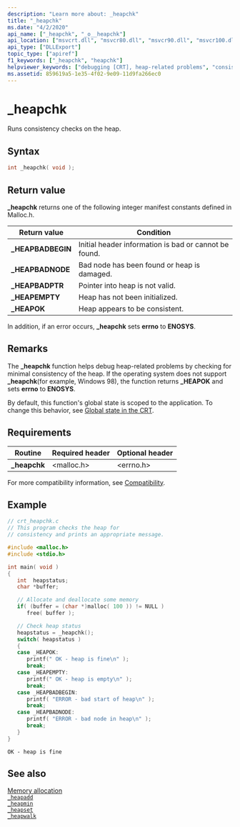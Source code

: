 ```yaml
---
description: "Learn more about: _heapchk"
title: "_heapchk"
ms.date: "4/2/2020"
api_name: ["_heapchk", "_o__heapchk"]
api_location: ["msvcrt.dll", "msvcr80.dll", "msvcr90.dll", "msvcr100.dll", "msvcr100_clr0400.dll", "msvcr110.dll", "msvcr110_clr0400.dll", "msvcr120.dll", "msvcr120_clr0400.dll", "ucrtbase.dll", "api-ms-win-crt-heap-l1-1-0.dll", "api-ms-win-crt-private-l1-1-0.dll"]
api_type: ["DLLExport"]
topic_type: ["apiref"]
f1_keywords: ["_heapchk", "heapchk"]
helpviewer_keywords: ["debugging [CRT], heap-related problems", "consistency checking of heaps", "heapchk function", "heaps, checking consistency", "_heapchk function"]
ms.assetid: 859619a5-1e35-4f02-9e09-11d9fa266ec0
---
```

# _heapchk

Runs consistency checks on the heap.

## Syntax

```C
int _heapchk( void );
```

## Return value

**_heapchk** returns one of the following integer manifest constants defined in Malloc.h.

|Return value|Condition|
|-|-|
| **_HEAPBADBEGIN** | Initial header information is bad or cannot be found. |
| **_HEAPBADNODE** | Bad node has been found or heap is damaged. |
| **_HEAPBADPTR** | Pointer into heap is not valid. |
| **_HEAPEMPTY** | Heap has not been initialized. |
| **_HEAPOK** | Heap appears to be consistent. |

In addition, if an error occurs, **_heapchk** sets **errno** to **ENOSYS**.

## Remarks

The **_heapchk** function helps debug heap-related problems by checking for minimal consistency of the heap. If the operating system does not support **_heapchk**(for example, Windows 98), the function returns **_HEAPOK** and sets **errno** to **ENOSYS**.

By default, this function's global state is scoped to the application. To change this behavior, see [Global state in the CRT](../global-state.md).

## Requirements

|Routine|Required header|Optional header|
|-------------|---------------------|---------------------|
|**_heapchk**|\<malloc.h>|\<errno.h>|

For more compatibility information, see [Compatibility](../compatibility.md).

## Example

```C
// crt_heapchk.c
// This program checks the heap for
// consistency and prints an appropriate message.

#include <malloc.h>
#include <stdio.h>

int main( void )
{
   int  heapstatus;
   char *buffer;

   // Allocate and deallocate some memory
   if( (buffer = (char *)malloc( 100 )) != NULL )
      free( buffer );

   // Check heap status
   heapstatus = _heapchk();
   switch( heapstatus )
   {
   case _HEAPOK:
      printf(" OK - heap is fine\n" );
      break;
   case _HEAPEMPTY:
      printf(" OK - heap is empty\n" );
      break;
   case _HEAPBADBEGIN:
      printf( "ERROR - bad start of heap\n" );
      break;
   case _HEAPBADNODE:
      printf( "ERROR - bad node in heap\n" );
      break;
   }
}
```

```Output
OK - heap is fine
```

## See also

[Memory allocation](../memory-allocation.md)\
[`_heapadd`](../heapadd.md)\
[`_heapmin`](heapmin.md)\
[`_heapset`](../heapset.md)\
[`_heapwalk`](heapwalk.md)

